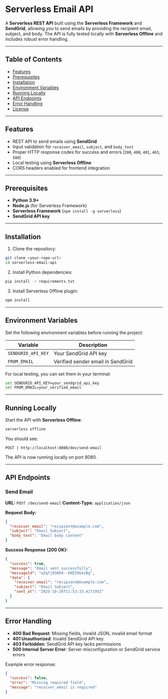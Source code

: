 
# Serverless Email API

A **Serverless REST API** built using the **Serverless Framework** and **SendGrid**, allowing you to send emails by providing the recipient email, subject, and body. The API is fully tested locally with **Serverless Offline** and includes robust error handling.

---

## Table of Contents

* [Features](#features)
* [Prerequisites](#prerequisites)
* [Installation](#installation)
* [Environment Variables](#environment-variables)
* [Running Locally](#running-locally)
* [API Endpoints](#api-endpoints)
* [Error Handling](#error-handling)
* [License](#license)

---

## Features

* REST API to send emails using **SendGrid**
* Input validation for `receiver_email`, `subject`, and `body_text`
* Proper HTTP response codes for success and errors (`200`, `400`, `401`, `403`, `500`)
* Local testing using **Serverless Offline**
* CORS headers enabled for frontend integration

---

## Prerequisites

* **Python 3.9+**
* **Node.js** (for Serverless Framework)
* **Serverless Framework** (`npm install -g serverless`)
* **SendGrid API key**

---

## Installation

1. Clone the repository:

```bash
git clone <your-repo-url>
cd serverless-email-api
```

2. Install Python dependencies:

```bash
pip install -r requirements.txt
```

3. Install Serverless Offline plugin:

```bash
npm install
```

---

## Environment Variables

Set the following environment variables before running the project:

| Variable           | Description                       |
| ------------------ | --------------------------------- |
| `SENDGRID_API_KEY` | Your SendGrid API key             |
| `FROM_EMAIL`       | Verified sender email in SendGrid |

For local testing, you can set them in your terminal:

```bash
set SENDGRID_API_KEY=your_sendgrid_api_key
set FROM_EMAIL=your_verified_email
```

---

## Running Locally

Start the API with **Serverless Offline**:

```bash
serverless offline
```

You should see:

```
POST | http://localhost:8080/dev/send-email
```

The API is now running locally on port 8080.

---

## API Endpoints

### **Send Email**

**URL:** `POST /dev/send-email`
**Content-Type:** `application/json`

**Request Body:**

```json
{
  "receiver_email": "recipient@example.com",
  "subject": "Email Subject",
  "body_text": "Email body content"
}
```

**Success Response (200 OK):**

```json
{
  "success": true,
  "message": "Email sent successfully",
  "messageId": "wZqfj0SKR4--kKDI9G4zBg",
  "data": {
    "receiver_email": "recipient@example.com",
    "subject": "Email Subject",
    "sent_at": "2025-10-26T11:53:33.427195Z"
  }
}
```

---

## Error Handling

* **400 Bad Request**: Missing fields, invalid JSON, invalid email format
* **401 Unauthorized**: Invalid SendGrid API key
* **403 Forbidden**: SendGrid API key lacks permissions
* **500 Internal Server Error**: Server misconfiguration or SendGrid service errors

Example error response:

```json
{
  "success": false,
  "error": "Missing required field",
  "message": "receiver_email is required"
}
```



